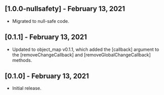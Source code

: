 ## [1.0.0-nullsafety] - February 13, 2021

* Migrated to null-safe code.

## [0.1.1] - February 13, 2021

* Updated to object_map v0.1.1, which added the [callback] argument to
the [removeChangeCallback] and [removeGlobalChangeCallback] methods.

## [0.1.0] - February 13, 2021

* Initial release.
